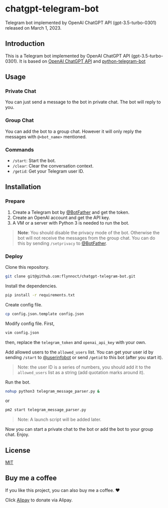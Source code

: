 # chatgpt-telegram-bot

Telegram bot implemented by OpenAI ChatGPT API (gpt-3.5-turbo-0301) released on March 1, 2023.

## Introduction

This is a Telegram bot implemented by OpenAI ChatGPT API (gpt-3.5-turbo-0301). It is based on [OpenAI ChatGPT API](https://platform.openai.com/docs/guides/chat) and [python-telegram-bot](https://python-telegram-bot.org)

## Usage

### Private Chat

You can just send a message to the bot in private chat. The bot will reply to you.

### Group Chat

You can add the bot to a group chat. However it will only reply the messages with `@<bot_name>` mentioned.

### Commands

- `/start`: Start the bot.
- `/clear`: Clear the conversation context.
- `/getid`: Get your Telegram user ID.

## Installation

### Prepare

1. Create a Telegram bot by [@BotFather](https://t.me/BotFather) and get the token.
2. Create an OpenAI account and get the API key.
3. A VM or a server with Python 3 is needed to run the bot.

> **Note**: You should disable the privacy mode of the bot. Otherwise the bot will not receive the messages from the group chat. You can do this by sending `/setprivacy` to [@BotFather](https://t.me/BotFather).

### Deploy

Clone this repository.

```bash
git clone git@github.com:flynnoct/chatgpt-telegram-bot.git
```

Install the dependencies.

```bash
pip install -r requirements.txt
```

Create config file.

```bash
cp config.json.template config.json
```

Modify config file. First,

```bash
vim config.json
```

then, replace the `telegram_token` and `openai_api_key` with your own.

Add allowed users to the `allowed_users` list. You can get your user id by sending `/start` to [@userinfobot](https://t.me/userinfobot) or send `/getid` to this bot (after you start it).

> Note: the user ID is a series of numbers, you should add it to the `allowed_users` list as a string (add quotation marks around it).

Run the bot.

```bash
nohup python3 telegram_message_parser.py &
```
or
```bash
pm2 start telegram_message_parser.py
```
> Note: A launch script will be added later.

Now you can start a private chat to the bot or add the bot to your group chat. Enjoy.

## License

[MIT](LICENSE.md)

## Buy me a coffee

If you like this project, you can also buy me a coffee. ❤️

Click [Alipay](donate_code/alipay.jpg) to donate via Alipay.
